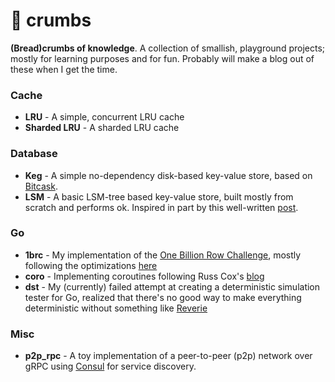 # 🍞 crumbs

**(Bread)crumbs of knowledge**. A collection of smallish, playground projects; mostly for learning purposes and for fun. Probably will make a blog out of these when I get the time.

### Cache

-   **LRU** - A simple, concurrent LRU cache
-   **Sharded LRU** - A sharded LRU cache

### Database

-   **Keg** - A simple no-dependency disk-based key-value store, based on [Bitcask](https://github.com/basho/bitcask).
-   **LSM** - A basic LSM-tree based key-value store, built mostly from scratch and performs ok. Inspired in part by this well-written [post](https://artem.krylysov.com/blog/2023/04/19/how-rocksdb-works/).

### Go

-   **1brc** - My implementation of the [One Billion Row Challenge](https://www.morling.dev/blog/one-billion-row-challenge/), mostly following the optimizations [here](https://benhoyt.com/writings/go-1brc/)
-   **coro** - Implementing coroutines following Russ Cox's [blog](https://research.swtch.com/coro)
-   **dst** - My (currently) failed attempt at creating a deterministic simulation tester for Go, realized that there's no good way to make everything deterministic without something like [Reverie](https://github.com/facebookexperimental/reverie)

### Misc

-   **p2p_rpc** - A toy implementation of a peer-to-peer (p2p) network over gRPC using [Consul](https://github.com/hashicorp/consul) for service discovery.
